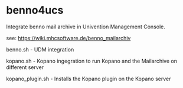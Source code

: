 # benno4ucs

Integrate benno mail archive in Univention Management Console.

see: https://wiki.mhcsoftware.de/benno_mailarchiv

benno.sh - UDM integration

kopano.sh - Kopano ingegration to run Kopano and the Mailarchive on different server

kopano_plugin.sh - Installs the Kopano plugin on the Kopano server
